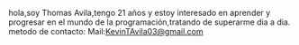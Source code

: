 
hola,soy Thomas Avila,tengo 21 años y estoy interesado en aprender y progresar en el mundo de la programación,tratando de superarme dia a dia.
metodo de contacto:
Mail:KevinTAvila03@gmail.com
<!---
